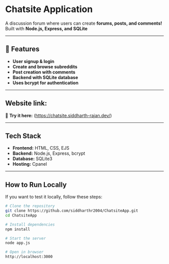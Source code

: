 #  Chatsite Application

A discussion forum where users can create **forums, posts, and comments!**  
Built with **Node.js, Express, and SQLite**  

---

## 🎯 Features  
-  **User signup & login**  
-  **Create and browse subreddits**  
-  **Post creation with comments**   
-  **Backend with SQLite database**
-  **Uses bcrypt for authentication** 

---

## Website link:  
🔹 **Try it here:** (https://chatsite.siddharth-rajan.dev/)  

---


##  Tech Stack  
- **Frontend:** HTML, CSS, EJS  
- **Backend:** Node.js, Express, bcrypt  
- **Database:** SQLite3  
- **Hosting:** Cpanel 

---

##  How to Run Locally
If you want to test it locally, follow these steps:

```bash
# Clone the repository
git clone https://github.com/siddharthr2004/ChatsiteApp.git
cd ChatsiteApp

# Install dependencies
npm install

# Start the server
node app.js

# Open in browser
http://localhost:3000



